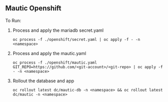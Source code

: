 ## Mautic Openshift

To Run:

1. Process and apply the mariadb secret.yaml

    ```oc process -f ./openshift/secret.yaml | oc apply -f - -n <namespace>```

2. Process and apply the mautic.yaml

    ```oc process -f ./openshift/mautic.yaml GIT_REPO=https://github.com/<git-account>/<git-repo> | oc apply -f - -n <namespace>```

3. Rollout the database and app

    ```oc rollout latest dc/mautic-db -n <namespace> && oc rollout latest dc/mautic -n <namespace>```
    


